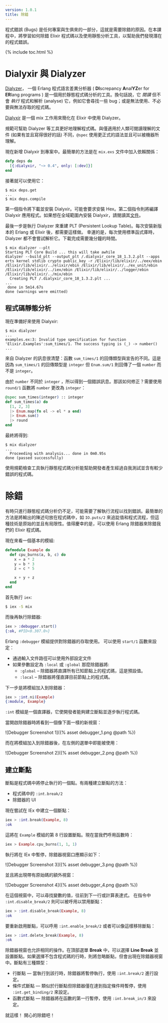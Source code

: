 ```yaml
---
version: 1.0.1
title: 除錯
---
```


程式錯誤 (Bugs) 是任何專案與生俱來的一部分，這就是需要除錯的原因。在本課程中，將學習如何除錯 Elixir 程式碼以及使用靜態分析工具，以幫助我們發現潛在的程式錯誤。

{% include toc.html %}

# Dialyxir 與 Dialyzer

[Dialyzer](http://erlang.org/doc/man/dialyzer.html)， 一個 Erlang 程式語言差異分析器 ( **DI**screpancy **A**nal**YZ**er for **ER**lang programs ) 是一個用於靜態程式碼分析的工具。換句話說，它 _閱讀_ 但不會 _執行_  程式和解析 (analyse) 它，例如它會尋找一些 bug；或是無法使用、不必要與無法存取的程式碼。

[Dialyxir](https://github.com/jeremyjh/dialyxir) 是一個 mix 工作用來簡化在 Elixir 中使用 Dialyzer。

規範可幫助 Dialyzer 等工具更好地理解程式碼。與僅適用於人類可閱讀理解的文件 (如果有並且寫得很好的話) 不同，`@spec` 使用更正式的語法並且可以被機器所理解。

現在新增 Dialyxir 到專案中。最簡單的方法是在 `mix.exs` 文件中加入依賴關係：

```elixir
defp deps do
  [{:dialyxir, "~> 0.4", only: [:dev]}]
end
```

接著就可以使用它：

```shell
$ mix deps.get
...
$ mix deps.compile
```

第一個指令將下載並安裝 Dialyxir。可能會要求安裝 Hex。第二個指令則將編譯 Dialyxir 應用程式。如果想在全域範圍內安裝 Dialyxir，請閱讀其[文件](https://github.com/jeremyjh/dialyxir#installation)。

最後一步是執行 Dialyzer 來重建 PLT (Persistent Lookup Table)。每次安裝新版本的 Erlang 或 Elixir 後，都需要這樣做。
幸運的是，每次使用標準函式庫時，Dialyzer 都不會嘗試解析它。下載完成需要幾分鐘的時間。

```shell
$ mix dialyzer --plt
Starting PLT Core Build ... this will take awhile
dialyzer --build_plt --output_plt /.dialyxir_core_18_1.3.2.plt --apps erts kernel stdlib crypto public_key -r /Elixir/lib/elixir/../eex/ebin /Elixir/lib/elixir/../elixir/ebin /Elixir/lib/elixir/../ex_unit/ebin /Elixir/lib/elixir/../iex/ebin /Elixir/lib/elixir/../logger/ebin /Elixir/lib/elixir/../mix/ebin
  Creating PLT /.dialyxir_core_18_1.3.2.plt ...
...
 done in 5m14.67s
done (warnings were emitted)
```

## 程式碼靜態分析

現在準備好來使用 Dialyxir:

```shell
$ mix dialyzer
...
examples.ex:3: Invalid type specification for function 'Elixir.Examples':sum_times/1. The success typing is (_) -> number()
...
```

來自 Dialyzer 的訊息很清楚：函數 `sum_times/1` 的回傳類型與宣告的不同。這是因為 `sum_times/1` 的回傳類型是 `integer` 但 `Enum.sum/1` 則回傳了一個 `number` 而不是 `integer`。

由於 `number` 不同於 `integer` ，所以得到一個錯誤訊息。那該如何修正？需要使用 `round/1` 函數將 `number` 更改為 `integer`：

```elixir
@spec sum_times(integer) :: integer
def sum_times(a) do
  [1, 2, 3]
  |> Enum.map(fn el -> el * a end)
  |> Enum.sum()
  |> round
end
```

最終將得到:

```shell
$ mix dialyzer
...
  Proceeding with analysis... done in 0m0.95s
done (passed successfully)
```

使用規範檢查工具執行靜態程式碼分析能幫助開發者產生經過自我測試並含有較少錯誤的程式碼。

# 除錯

有時只進行靜態程式碼分析仍不足，可能需要了解執行流程以找到錯誤。最簡單的方法是將輸出的陳述句放在程式碼中，如 `IO.puts/2` 來追踨值和程式流程，但這種技術是原始的並且有局限性。值得慶幸的是，可以使用 Erlang 除錯器來除錯我們的 Elixir 程式碼。

現在來看一個基本的模組:

```elixir
defmodule Example do
  def cpu_burns(a, b, c) do
    x = a * 2
    y = b * 3
    z = c * 5

    x + y + z
  end
end
```

首先執行 `iex`:

```bash
$ iex -S mix
```

而後再執行除錯器:

```elixir
iex > :debugger.start()
{:ok, #PID<0.307.0>}
```

Erlang `:debugger` 模組提供對除錯器的存取使用。 可以使用 `start/1` 函數來設定：

+ 通過輸入文件路徑可以使用外部設定文件
+ 如果參數設定為 `:local` 或 `:global` 那麼除錯器將:
    + `:global` – 除錯器將直譯所有已知節點上的程式碼，這是預設值。
    + `:local` – 除錯器將僅直譯目前節點上的程式碼。

下一步是將模組加入到除錯器：

```elixir
iex > :int.ni(Example)
{:module, Example}
```

`:int` 模組是一個直譯器，它使開發者能夠建立斷點並逐步執行程式碼。

當開啟除錯器時將看到一個像下面一樣的新視窗：

![Debugger Screenshot 1]({% asset debugger_1.png @path %})

而在將模組加入到除錯器後，在左側的選單中即能被使用：

![Debugger Screenshot 2]({% asset debugger_2.png @path %})

## 建立斷點

斷點是程式碼中將停止執行的一個點。有兩種建立斷點的方法：

+ 程式碼中的 `:int.break/2`
+ 除錯器的 UI

現在嘗試在 IEx 中建立一個斷點：

```elixir
iex > :int.break(Example, 8)
:ok
```

這將在 `Example` 模組的第 8 行設置斷點。現在當我們呼用函數時：

```elixir
iex > Example.cpu_burns(1, 1, 1)
```

執行將在 IEx 中暫停，除錯器視窗口應顯示如下：

![Debugger Screenshot 3]({% asset debugger_3.png @path %})

並且將出現帶有原始碼的額外視窗：

![Debugger Screenshot 4]({% asset debugger_4.png @path %})

在這個視窗中，可以尋找變數的值，往前到下一行或計算表達式。 在指令中 `:int.disable_break/2` 則可以被呼用以禁用斷點：

```elixir
iex > :int.disable_break(Example, 8)
:ok
```

要重新啟用斷點，可以呼用 `:int.enable_break/2` 或者可以像這樣移除斷點：

```elixir
iex > :int.delete_break(Example, 8)
:ok
```

除錯器視窗也允許相同的操作。在頂部選單 __Break__ 中，可以選擇 __Line Break__ 並設置斷點。如果選擇不包含程式碼的行時，則將忽略斷點，但會出現在除錯器視窗中。斷點有三種類型：

+ 行斷點 — 當執行到該行時，除錯器將暫停執行，使用 `:int.break/2` 進行設定。
+ 條件式斷點 — 類似於行斷點但除錯器僅在達到指定條件時暫停，使用 `:int.get_binding/2` 來設定。
+ 函數式斷點 — 除錯器將在函數的第一行暫停，使用 `:int.break_in/3` 來設定。

就這樣！ 開心的除錯吧！
